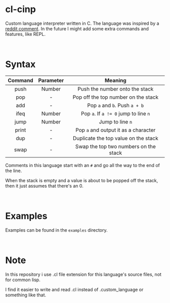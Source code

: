 # cl-cinp

Custom language interpreter written in C. The language was inspired by a [reddit comment](https://stackoverflow.com/questions/6887471/how-would-i-go-about-writing-an-interpreter-in-c). In the future I might add some extra commands and features, like REPL.

&nbsp;
# Syntax

| Command | Parameter | Meaning                               |
| :-----: | :-------: | :-----------------------------------: |
| push    | Number    | Push the number onto the stack        |
| pop     | -         | Pop off the top number on the stack   |
| add     | -         | Pop `a` and `b`. Push `a + b`         |
| ifeq    | Number    | Pop `a`. If `a != 0` jump to line `n` |
| jump    | Number    | Jump to line `n`                      |
| print   | -         | Pop `a` and output it as a character  |
| dup     | -         | Duplicate the top value on the stack  |
| swap    | -         | Swap the top two numbers on the stack |

Comments in this language start with an `#` and go all the way to the end of the line.

When the stack is empty and a value is about to be popped off the stack, then it just assumes that there's an 0.

&nbsp;
# Examples

Examples can be found in the `examples` directory.

&nbsp;
# Note

In this repository i use .cl file extension for this language's source files, not for common lisp.

I find it easier to write and read .cl instead of .custom_language or something like that.
